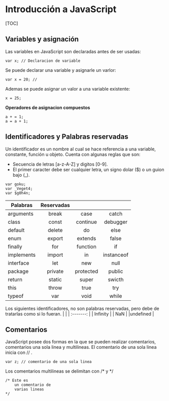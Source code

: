 

Introducción a JavaScript
===================
[TOC]

Variables y asignación
-------------
Las variables en JavaScript son declaradas antes de ser usadas:
```
var x; // Declaracion de variable
```
Se puede declarar una variable y asignarle un varlor:
```
var x = 20; //
```
Ademas se puede asignar un valor a una variable existente:
```
x = 25;
```
**Operadores de asignacion compuestos**
```
a + = 1;
a = a + 1;
```
Identificadores y Palabras reservadas
-------------
Un identificador es un nombre al cual se hace referencia a una variable, constante, función u objeto. Cuenta con algunas reglas que son: 

 - Secuencia de letras [a-z-A-Z] y digitos [0-9].
 - El primer caracter debe ser cualquier letra, un signo dolar ($) o un guion bajo (_).
```
var goku;
var _Veget4;
var $g0h4n;
```

|Palabras  | Reservadas       |       |     |
| ------------------ |:------:|:-----:| :---:|
| arguments | break  | case | catch |
| class| const| continue| debugger |
| default| delete| do | else|
| enum| export|extends |false |
| finally| for| function | if|
| implements| import|in |instanceof |
| interface| let| new |null |
| package| private|protected |public |
| return | static|super |swicth |
| this| throw|true |try |
| typeof| var|void |while |

Los siguientes identificadores, no son palabras reservadas, pero debe de tratarlas como si lo fueran.
|  			|
| :-------: |
| Infinity  |
| NaN       |
|undefined  |

Comentarios
-------------
JavaScript posee dos formas en la que se pueden realizar comentarios, comentarios una sola linea y multilineas.
El comentario de una sola linea inicia con // .
```
var z; // comentario de una sola linea
```
Los comentarios multilineas se delimitan con /* y */
```
/* Este es 
	un comentario de 
	varias lineas 
*/
```

